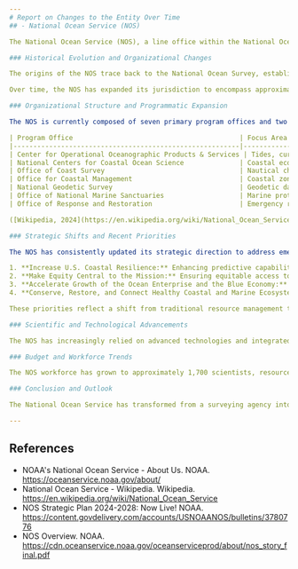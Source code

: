 ```yaml
---
# Report on Changes to the Entity Over Time  
## - National Ocean Service (NOS)

The National Ocean Service (NOS), a line office within the National Oceanic and Atmospheric Administration (NOAA) under the U.S. Department of Commerce, has undergone significant changes since its inception, reflecting evolving national priorities, scientific advancements, and environmental challenges. This report examines the historical evolution, organizational restructuring, and strategic shifts of the NOS, drawing on authoritative and recent sources.

### Historical Evolution and Organizational Changes

The origins of the NOS trace back to the National Ocean Survey, established in 1970, which itself was a successor to earlier federal efforts in ocean and coastal mapping. In 1983, reflecting a broadened mandate beyond surveying, the entity was renamed the National Ocean Service. This change marked a shift from a primary focus on mapping and surveying to a more comprehensive stewardship of the nation’s coastal and oceanic resources ([Wikipedia, 2024](https://en.wikipedia.org/wiki/National_Ocean_Service)).

Over time, the NOS has expanded its jurisdiction to encompass approximately 95,000 miles of U.S. shoreline and 3.5 million square miles of coastal, Great Lakes, and ocean waters. Its responsibilities have grown to include not only navigation safety and mapping but also ecosystem protection, disaster response, and the provision of scientific data and tools for coastal resilience ([NOAA Ocean Service, 2024](https://oceanservice.noaa.gov/about/)).

### Organizational Structure and Programmatic Expansion

The NOS is currently composed of seven primary program offices and two staff offices, each specializing in key areas such as oceanographic products, coastal management, geodetic surveying, marine sanctuaries, and emergency response. This structure reflects an increasing specialization and diversification in response to complex environmental and societal needs. The major program offices include:

| Program Office                                          | Focus Area                                                      |
|---------------------------------------------------------|-----------------------------------------------------------------|
| Center for Operational Oceanographic Products & Services | Tides, currents, sea level, and oceanographic data              |
| National Centers for Coastal Ocean Science              | Coastal ecosystem science and research                          |
| Office of Coast Survey                                  | Nautical charting and hydrographic surveys                      |
| Office for Coastal Management                           | Coastal zone management and resilience                          |
| National Geodetic Survey                                | Geodetic data and positioning                                   |
| Office of National Marine Sanctuaries                   | Marine protected areas management                               |
| Office of Response and Restoration                      | Emergency response to oil/chemical spills, restoration efforts  |

([Wikipedia, 2024](https://en.wikipedia.org/wiki/National_Ocean_Service))

### Strategic Shifts and Recent Priorities

The NOS has consistently updated its strategic direction to address emerging challenges. The most recent NOS Strategic Plan (2024–2028) underscores four overarching priorities:

1. **Increase U.S. Coastal Resilience:** Enhancing predictive capabilities and supporting community-specific needs to address climate change, sea-level rise, and coastal hazards.
2. **Make Equity Central to the Mission:** Ensuring equitable access to NOS data, products, and services while fostering a diverse and inclusive workforce.
3. **Accelerate Growth of the Ocean Enterprise and the Blue Economy:** Leveraging ocean, coastal, and Great Lakes data to support innovation, economic growth, and sustainable use of marine resources.
4. **Conserve, Restore, and Connect Healthy Coastal and Marine Ecosystems:** Applying scientific understanding and resource management to restore degraded ecosystems and promote sustainable use ([NOS Strategic Plan, 2023](https://content.govdelivery.com/accounts/USNOAANOS/bulletins/3780776)).

These priorities reflect a shift from traditional resource management to a more integrated approach that balances economic, environmental, and social objectives, with a strong emphasis on climate resilience and equity.

### Scientific and Technological Advancements

The NOS has increasingly relied on advanced technologies and integrated data systems, such as the Integrated Ocean Observing System (IOOS), to provide real-time data for navigation, disaster response, and ecosystem monitoring. This technological evolution has enabled the NOS to fill critical data gaps, improve forecasting, and support decision-making at local, regional, and national levels ([NOS Overview PDF, 2024](https://cdn.oceanservice.noaa.gov/oceanserviceprod/about/nos_story_final.pdf)).

### Budget and Workforce Trends

The NOS workforce has grown to approximately 1,700 scientists, resource managers, and specialists, reflecting the expanding scope of its mission. The annual budget has also increased over time, with reported figures of $559.6 million in FY 2012, supporting a wide array of programs and initiatives ([Wikipedia, 2024](https://en.wikipedia.org/wiki/National_Ocean_Service)).

### Conclusion and Outlook

The National Ocean Service has transformed from a surveying agency into a multifaceted organization at the forefront of ocean and coastal science, management, and resilience. Its evolution mirrors the growing complexity of environmental challenges facing the United States, particularly in the context of climate change, coastal development, and the need for sustainable economic growth. The NOS’s current strategic focus on resilience, equity, innovation, and ecosystem health positions it as a critical player in safeguarding the nation’s coastal and oceanic future.

---
```


## References

- NOAA's National Ocean Service - About Us. NOAA. https://oceanservice.noaa.gov/about/
- National Ocean Service - Wikipedia. Wikipedia. https://en.wikipedia.org/wiki/National_Ocean_Service
- NOS Strategic Plan 2024-2028: Now Live! NOAA. https://content.govdelivery.com/accounts/USNOAANOS/bulletins/3780776
- NOS Overview. NOAA. https://cdn.oceanservice.noaa.gov/oceanserviceprod/about/nos_story_final.pdf